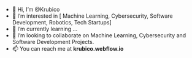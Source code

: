 - 👋 Hi, I’m @Krubico
- 👀 I’m interested in [
  Machine Learning, 
  Cybersecurity, 
  Software Development,
  Robotics, 
  Tech Startups]
- 🌱 I’m currently learning ...
- 💞️ I’m looking to collaborate on Machine Learning, Cybersecurity and Software Development Projects.
- 📫 You can reach me at **krubico.webflow.io**

<!---
Krubico/Krubico is a ✨ special ✨ repository because its `README.md` (this file) appears on your GitHub profile.
You can click the Preview link to take a look at your changes.
--->

